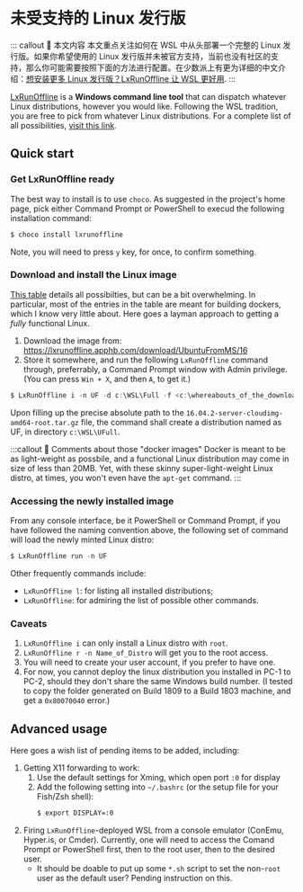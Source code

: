 # 未受支持的 Linux 发行版 <a href="https://github.com/llinfeng"><Badge text="@llinfeng"/></a> <Badge text="en_US" type="warning"/>

::: callout 🥞 本文内容
本文重点关注如何在 WSL 中从头部署一个完整的 Linux 发行版。如果你希望使用的 Linux 发行版并未被官方支持，当前也没有社区的支持，那么你可能需要按照下面的方法进行配置。在少数派上有更为详细的中文介绍：[想安装更多 Linux 发行版？LxRunOffline 让 WSL 更好用](https://sspai.com/post/61634).
:::

[LxRunOffline](https://github.com/DDoSolitary/LxRunOffline) is a **Windows command line tool** that can dispatch whatever Linux distributions, however you would like. Following the WSL tradition, you are free to pick from whatever Linux distributions. For a complete list of all possibilities, [visit this link](https://github.com/DDoSolitary/LxRunOffline/wiki).

## Quick start

### Get LxRunOffline ready

The best way to install is to use `choco`. As suggested in the project's home page, pick either Command Prompt or PowerShell to execud the following installation command:

```powershell
$ choco install lxrunoffline
```

Note, you will need to press `y` key, for once, to confirm something.

### Download and install the Linux image

[This table](https://github.com/DDoSolitary/LxRunOffline/wiki) details all possibilties, but can be a bit overwhelming. In particular, most of the entries in the table are meant for building dockers, which I know very little about. Here goes a layman approach to getting a _fully_ functional Linux.

1. Download the image from:
   <https://lxrunoffline.apphb.com/download/UbuntuFromMS/16>
2. Store it somewhere, and run the following `LxRunOffline` command through, preferrably, a Command Prompt window with Admin privilege. (You can press `Win + X`, and then `A`, to get it.)

```powershell
$ LxRunOffline i -n UF -d c:\WSL\Full -f <c:\whereabouts_of_the_downloaded_image> -s
```

Upon filling up the precise absolute path to the `16.04.2-server-cloudimg-amd64-root.tar.gz` file, the command shall create a distribution named as UF, in directory `c:\WSL\UFull`.

:::callout 🍼 Comments about those "docker images"
Docker is meant to be as light-weight as possbile, and a functional Linux distribution may come in size of less than 20MB. Yet, with these skinny super-light-weight Linux distro, at times, you won't even have the `apt-get` command.
:::

### Accessing the newly installed image

From any console interface, be it PowerShell or Command Prompt, if you have followed the naming convention above, the following set of command will load the newly minted Linux distro:

```powershell
$ LxRunOffline run -n UF
```

Other frequently commands include:

- `LxRunOffline l`: for listing all installed distributions;
- `LxRunOffline`: for admiring the list of possible other commands.

### Caveats

1. `LxRunOffline i` can only install a Linux distro with `root`.
2. `LxRunOffline r -n Name_of_Distro` will get you to the root access.
3. You will need to create your user account, if you prefer to have one.
4. For now, you cannot deploy the linux distribution you installed in PC-1 to PC-2, should they don't share the same Windows build number. (I tested to copy the folder generated on Build 1809 to a Build 1803 machine, and get a `0x80070040` error.)

## Advanced usage

Here goes a wish list of pending items to be added, including:

1. Getting X11 forwarding to work:
   1. Use the default settings for Xming, which open port `:0` for display
   2. Add the following setting into `~/.bashrc` (or the setup file for your Fish/Zsh shell):
      ```bash
      $ export DISPLAY=:0
      ```
2. Firing `LxRunOffline`-deployed WSL from a console emulator (ConEmu, Hyper.is,
   or Cmder). Currently, one will need to access the Comand Prompt or PowerShell first, then to the root user, then to the desired user.
   - It should be doable to put up some `*.sh` script to set the non-`root` user as the default user? Pending instruction on this.
